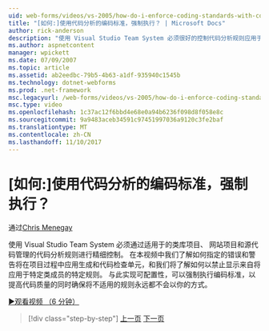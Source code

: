 ```yaml
---
uid: web-forms/videos/vs-2005/how-do-i-enforce-coding-standards-with-code-analysis
title: "[如何:]使用代码分析的编码标准，强制执行？ | Microsoft Docs"
author: rick-anderson
description: "使用 Visual Studio Team System 必须很好的控制代码分析规则应用于的类库项目、 网站项目和源代码 co..."
ms.author: aspnetcontent
manager: wpickett
ms.date: 07/09/2007
ms.topic: article
ms.assetid: ab2eedbc-79b5-4b63-a1df-935940c1545b
ms.technology: dotnet-webforms
ms.prod: .net-framework
msc.legacyurl: /web-forms/videos/vs-2005/how-do-i-enforce-coding-standards-with-code-analysis
msc.type: video
ms.openlocfilehash: 1c37ac12f6bbd4e68e0a94b6236f098d8f058e8c
ms.sourcegitcommit: 9a9483aceb34591c97451997036a9120c3fe2baf
ms.translationtype: MT
ms.contentlocale: zh-CN
ms.lasthandoff: 11/10/2017
---
```

<a name="how-do-i-enforce-coding-standards-with-code-analysis"></a>[如何:]使用代码分析的编码标准，强制执行？
====================
通过[Chris Menegay](https://twitter.com/CMenegay)

使用 Visual Studio Team System 必须通过适用于的类库项目、 网站项目和源代码管理的代码分析规则进行精细控制。 在本视频中我们了解如何指定的错误和警告将在项目过程中应用生成和代码检查单元，和我们将了解如何以禁止显示来自将应用于特定类成员的特定规则。 与此实现可配置性，可以强制执行编码标准，以提高代码质量的同时确保将不适用的规则永远都不会以你的方式。

[&#9654;观看视频 （6 分钟）](https://channel9.msdn.com/Blogs/ASP-NET-Site-Videos/how-do-i-enforce-coding-standards-with-code-analysis)

>[!div class="step-by-step"]
[上一页](how-do-i-set-up-distributed-load-testing-for-high-volume-tests.md)
[下一页](how-do-i-use-generic-tests.md)
